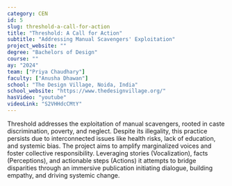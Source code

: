 ```yaml
---
category: CEN
id: 5
slug: threshold-a-call-for-action
title: "Threshold: A Call for Action"
subtitle: "Addressing Manual Scavengers' Exploitation"
project_website: ""
degree: "Bachelors of Design"
course: ""
ay: "2024"
team: ["Priya Chaudhary"]
faculty: ["Anusha Dhawan"]
school: "The Design Village, Noida, India"
school_website: "https://www.thedesignvillage.org/"
hasVideo: "youtube"
videoLink: "S2VHHdcCMtY"
---
```


Threshold addresses the exploitation of manual scavengers, rooted in caste discrimination, poverty, and neglect. Despite its illegality, this practice persists due to interconnected issues like health risks, lack of education, and systemic bias. The project aims to amplify marginalized voices and foster collective responsibility. Leveraging stories (Vocalization), facts (Perceptions), and actionable steps (Actions) it attempts to bridge disparities through an immersive publication initiating dialogue, building empathy, and driving systemic change.
